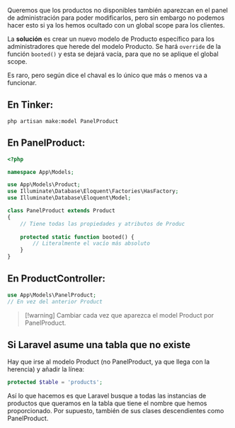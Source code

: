 Queremos que los productos no disponibles también aparezcan en el panel de administración para poder modificarlos, pero sin embargo no podemos hacer esto si ya los hemos ocultado con un global scope para los clientes.

La **solución** es crear un nuevo modelo de Producto específico para los administradores que herede del modelo Producto. Se hará `override` de la función `booted()` y esta se dejará vacía, para que no se aplique el global scope.

Es raro, pero según dice el chaval es lo único que más o menos va a funcionar.

## En Tinker:
`php artisan make:model PanelProduct`

## En PanelProduct:
```php
<?php

namespace App\Models;

use App\Models\Product;
use Illuminate\Database\Eloquent\Factories\HasFactory;
use Illuminate\Database\Eloquent\Model;

class PanelProduct extends Product
{
    // Tiene todas las propiedades y atributos de Produc
    
    protected static function booted() {
        // Literalmente el vacío más absoluto
    }
}

```

## En ProductController:
```php
use App\Models\PanelProduct;
// En vez del anterior Product
```
>[!warning] Cambiar cada vez que aparezca el model Product por PanelProduct.

## Si Laravel asume una tabla que no existe
Hay que irse al modelo Product (no PanelProduct, ya que llega con la herencia) y añadir la línea:
```php
protected $table = 'products';
```

Así lo que hacemos es que Laravel busque a todas las instancias de productos que queramos en la tabla que tiene el nombre que hemos proporcionado. Por supuesto, también de sus clases descendientes como PanelProduct.